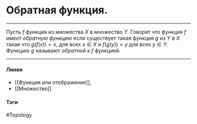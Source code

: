 # Обратная функция.
***
Пусть $f$ функция из множества $X$ в множество $Y$. Говорят что функция $f$ *имеет обратную функцию* если существует такая функция $g$ из $Y$ в $X$ такая что $g(f(x))=x$, для всех $x\in X$ и $f(g(y))=y$ для всех $y\in Y$.
Функцию $g$ называют *обратной* к $f$ функцией.
***
#### Линки 
- [[Функция или отображение]],
- [[Множество]]
#### Тэги
 #Topology